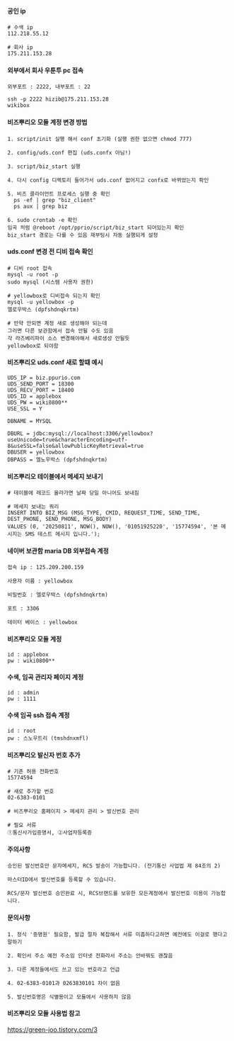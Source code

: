 #### 공인 ip
```less
# 수색 ip
112.218.55.12

# 회사 ip
175.211.153.28
```

#### 외부에서 회사 우툰투 pc 접속
```less
외부포트 : 2222, 내부포트 : 22

ssh -p 2222 hizib@175.211.153.28
wikibox
```

#### 비즈뿌리오 모듈 계정 변경 방법
```less
1. script/init 실행 해서 conf 초기화 (실행 권한 없으면 chmod 777)

2. config/uds.conf 편집 (uds.confx 아님!)

3. script/biz_start 실행 

4. 다시 config 디렉토리 들어가서 uds.conf 없어지고 confx로 바뀌었는지 확인
 
5. 비즈 클라이언트 프로세스 실행 중 확인
  ps -ef | grep "biz_client"
  ps aux | grep biz

6. sudo crontab -e 확인
임곡 처럼 @reboot /opt/pprio/script/biz_start 되어있는지 확인
biz_start 경로는 다를 수 있음 재부팅시 자동 실행되게 설정
```

#### uds.conf 변경 전 디비 접속 확인
```less
# 디비 root 접속
mysql -u root -p
sudo mysql (시스템 사용자 권한)

# yellowbox로 디비접속 되는지 확인
mysql -u yellowbox -p
엘로우박스 (dpfshdnqkrtm)

# 만약 안되면 계정 새로 생성해야 되는데
그러면 다른 보관함에서 접속 안될 수도 있음
각 라즈베리파이 소스 변경해야해서 새로생성 안될듯
yellowbox로 되야함
```

#### 비즈뿌리오 uds.conf 새로 할떄 예시
```less
UDS_IP = biz.ppurio.com
UDS_SEND_PORT = 18300
UDS_RECV_PORT = 18400
UDS_ID = applebox
UDS_PW = wiki0800**
USE_SSL = Y

DBNAME = MYSQL

DBURL = jdbc:mysql://localhost:3306/yellowbox?useUnicode=true&characterEncoding=utf-8&useSSL=false&allowPublicKeyRetrieval=true
DBUSER = yellowbox
DBPASS = 엘노우박스 (dpfshdnqkrtm)
```

#### 비즈뿌리오 테이블에서 메세지 보내기
```less
# 테이블에 레코드 올라가면 날짜 당일 아니어도 보내짐

# 메세지 보내는 쿼리
INSERT INTO BIZ_MSG (MSG_TYPE, CMID, REQUEST_TIME, SEND_TIME, DEST_PHONE, SEND_PHONE, MSG_BODY) 
VALUES (0, '20250811', NOW(), NOW(), '01051925220', '15774594', '본 메시지는 SMS 테스트 메시지 입니다.');
```

#### 네이버 보관함 maria DB 외부접속 계정
```less
접속 ip : 125.209.200.159

사용자 이름 : yellowbox

비밀번호 : 엘로우박스 (dpfshdnqkrtm)

포트 : 3306

데이터 베이스 : yellowbox
```

#### 비즈뿌리오 모듈 계정
```less
id : applebox
pw : wiki0800**
```

#### 수색, 임곡 관리자 페이지 계정
```less
id : admin
pw : 1111
```

#### 수색 임곡 ssh 접속 계정
```less
id : root
pw : 스노우트리 (tmshdnxmfl)
```

#### 비즈뿌리오 발신자 번호 추가
```less
# 기존 허용 전화번호
15774594

# 새로 추가할 번호
02-6383-0101

# 비즈뿌리오 홈페이지 > 메세지 관리 > 발신번호 관리

# 필요 서류
①통신사가입증명서, ②사업자등록증
```

#### 주의사항
```less
승인된 발신번호만 문자메세지, RCS 발송이 가능합니다. (전기통신 사업법 제 84조의 2)

마스터ID에서 발신번호를 등록할 수 있습니다.

RCS/문자 발신번호 승인완료 시, RCS브랜드를 보유한 모든계정에서 발신번호 이용이 가능합니다.
```

#### 문의사항
```less
1. 정식 '증명원' 필요함, 발급 절차 복잡해서 서류 미흡하다고하면 예전에도 이걸로 했다고 말하기

2. 확인서 주소 예전 주소임 인터넷 전화라서 주소는 안바꿔도 괜찮음

3. 다른 계정들에서도 쓰고 있는 번호라고 언급

4. 02-6383-0101과 0263830101 차이 없음

5. 발신번호명은 식별용이고 모듈에서 사용하지 않음
```



#### 비즈뿌리오 모듈 사용법 참고
https://green-joo.tistory.com/3







